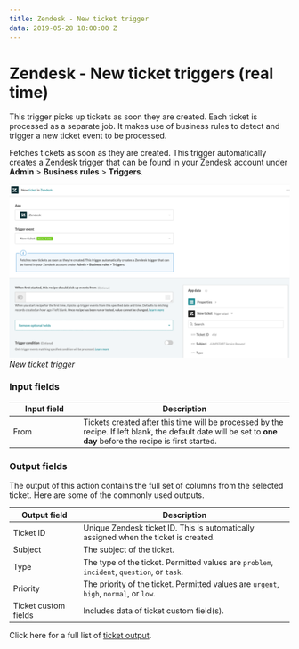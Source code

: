 ```yaml
---
title: Zendesk - New ticket trigger
data: 2019-05-28 18:00:00 Z
---
```


# Zendesk - New ticket triggers (real time)

This trigger picks up tickets as soon they are created. Each ticket is processed as a separate job. It makes use of business rules to detect and trigger a new ticket event to be processed.

Fetches tickets as soon as they are created. This trigger automatically creates a Zendesk trigger that can be found in your Zendesk account under **Admin** > **Business rules** > **Triggers**.

![New ticket trigger](/assets/images/connectors/zendesk/new-ticket-trigger.png)
*New ticket trigger*

### Input fields

<table class="unchanged rich-diff-level-one">
  <thead>
    <tr>
        <th width='25%'>Input field</th>
        <th>Description</th>
    </tr>
  </thead>
  <tbody>
    <tr>
      <td>From</a></td>
      <td>
        Tickets created after this time will be processed by the recipe. If left blank, the default date will be set to <b>one day</b> before the recipe is first started.
      </td>
    </tr>
    </tbody>
</table>

### Output fields

The output of this action contains the full set of columns from the selected ticket. Here are some of the commonly used outputs.

<table class="unchanged rich-diff-level-one">
  <thead>
    <tr>
        <th width='25%'>Output field</th>
        <th>Description</th>
    </tr>
  </thead>
  <tbody>
    <tr>
      <td>Ticket ID</td>
      <td>
        Unique Zendesk ticket ID. This is automatically assigned when the ticket is created.
      </td>
    </tr>
    <tr>
      <td>Subject</td>
      <td>
        The subject of the ticket.
      </td>
    </tr>
    <tr>
      <td>Type</td>
      <td>
        The type of the ticket. Permitted values are <code>problem</code>, <code>incident</code>, <code>question</code>, or <code>task</code>.
      </td>
    </tr>
    <tr>
      <td>Priority</td>
      <td>
        The priority of the ticket. Permitted values are <code>urgent</code>, <code>high</code>, <code>normal</code>, or <code>low</code>.
      </td>
    </tr>
    <tr>
      <td>Ticket custom fields</td>
      <td>
        Includes data of ticket custom field(s).
      </td>
    </tr>
  </tbody>
</table>

Click here for a full list of [ticket output](/connectors/zendesk/ticket-fields.md#ticket-output-fields).
